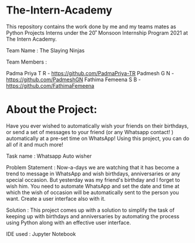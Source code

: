 # The-Intern-Academy

This repository contains the work done by me and my teams mates as Python Projects Interns under the 20˚ Monsoon Internship Program 2021 at The Intern Academy.

Team Name : The Slaying Ninjas

Team Members :

Padma Priya T R - https://github.com/PadmaPriya-TR
Padmesh G N - https://github.com/PadmeshGN
Fathima Femeena S B - https://github.com/FathimaFemeena

# About the Project:

Have you ever wished to automatically wish your friends on their birthdays, or send a set of messages to your friend (or any Whatsapp contact! ) automatically at a pre-set time on WhatsApp! Using this project, you can do all of it and much more! 

Task name : Whatsapp Auto wisher

Problem Statement :
    Now-a-days we are watching that it has become a trend to message in WhatsApp and wish birthdays, anniversaries or any special occasion. But yesterday was my friend's birthday and I forget to wish him. You need to automate WhatsApp and set the date and time at which the wish of occasion will be automatically sent to the person you want. Create a user interface also with it.
    
Solution :
    This project comes up with a solution to simplify the task of keeping up with birthdays and anniversaries by automating the process using Python along with an effective user interface.
 
IDE used : Jupyter Notebook
 
  

